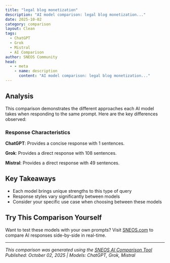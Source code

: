 ```yaml
---
title: "legal blog monetization"
description: "AI model comparison: legal blog monetization..."
date: 2025-10-02
category: comparison
layout: Clean
tags:
  - ChatGPT
  - Grok
  - Mistral
  - AI Comparison
author: SNEOS Community
head:
  - - meta
    - name: description
      content: "AI model comparison: legal blog monetization..."
---
```


<ChatComparison
  title="legal blog monetization"
  prompt="legal blog monetization"
  :responses='{"ChatGPT": "Monetizing a legal blog can be a lucrative venture, particularly if you can provide valuable and insightful content that attracts a specific audience. Here are several strategies you can consider for monetizing your legal blog:\n\n### 1. **Affiliate Marketing**\n - **Legal Services**: Promote relevant legal services or products, such as software for lawyers, and earn commissions on any sales generated through your affiliate links.\n - **Books and Courses**: Recommend books, online courses, or webinars related to legal topics, earning a commission on each sale.\n\n### 2. **Sponsored Content**\n - Partner with legal firms, companies, or other entities that want to reach your audience and offer sponsored posts or article placements.\n\n### 3. **Advertising**\n - **Display Ads**: Use platforms like Google AdSense to display ads relevant to your audience. Earning through pay-per-click (PPC) or impressions (CPM) can generate passive income.\n - **Direct Ad Sales**: Sell ad space directly to legal firms or businesses that wish to promote their services.\n\n### 4. **Consultation Services**\n - Offer personalized legal consultation services, either through direct inquiries from your blog or via a booking system. \n\n### 5. **eBooks and Guides**\n - Write and sell eBooks or comprehensive guides on specific legal topics. This can be a good way to leverage your expertise and provide value to your readers.\n\n### 6. **Online Courses and Webinars**\n - Create courses or host webinars that delve into specific legal topics. Charge a fee for access to these educational offerings.\n\n### 7. **Membership or Subscription Models**\n - Create a membership section on your blog where subscribers can access exclusive content, newsletters, or legal advice for a monthly or annual fee.\n\n### 8. **Content Syndication**\n - Republish your blog posts in legal journals or websites in exchange for payment. This can also help increase your blog&#x27;s visibility.\n\n### 9. **Donation and Crowdfunding**\n - If your blog offers significant value and has a dedicated audience, consider platforms like Patreon or Buy Me a Coffee to allow readers to support your work directly.\n\n### 10. **Networking and Partnerships**\n - Collaborate with other legal bloggers or firms for joint marketing efforts. This can include guest posts, backlink exchanges, and shared promotion on social media.\n\n### Tips for Successful Monetization:\n- **Quality Content**: Ensure that your content is of high quality and relevant to your audience. This will help in building a loyal readership.\n- **SEO Optimization**: Work on SEO to increase your traffic, as more visitors typically mean more revenue opportunities.\n- **Engagement**: Build a community by engaging with your readers through comments, social media, and email newsletters.\n- **Legal Compliance**: Ensure you are in compliance with legal advertising rules and regulations, particularly if you are offering legal advice or services.\n- **Analytics**: Use tools like Google Analytics to track your blog&#x27;s performance, understand your audience, and tailor your monetization strategies accordingly.\n\nBy employing a combination of these strategies and continually refining your approach based on performance and feedback, you can effectively monetize your legal blog.", "Grok": "Monetizing a legal blog can be a rewarding way to generate income while sharing valuable legal insights, building your personal brand, or growing your law practice. However, it requires a strategic approach to ensure you maintain credibility, adhere to ethical guidelines (like attorney advertising rules), and provide value to your audience. Below are several effective ways to monetize a legal blog, along with practical tips for implementation:\n\n---\n\n### 1. Affiliate Marketing\n**How it Works**: Promote products or services related to legal needs (e.g., legal software, online legal services, or books) and earn a commission for each sale or referral made through your affiliate links.\n\n**Examples**:\n- Partner with platforms like LegalZoom, Rocket Lawyer, or Clio for legal services and software.\n- Recommend legal books or study materials through Amazon Associates.\n\n**Tips**:\n- Disclose affiliate relationships to comply with FTC guidelines and maintain transparency.\n- Only promote products/services you genuinely trust to preserve your credibility as a legal professional.\n- Focus on tools or services your audience (e.g., small business owners, law students, or other attorneys) would find useful.\n\n---\n\n### 2. Sponsored Content\n**How it Works**: Collaborate with companies or organizations to create content (e.g., blog posts, reviews, or guides) for a fee. This could include legal tech companies, law schools, or professional services providers.\n\n**Examples**:\n- Write a review of a case management tool.\n- Partner with a law school to discuss their programs for prospective students.\n\n**Tips**:\n- Clearly label sponsored content to avoid misleading readers.\n- Ensure the content aligns with your niche and provides value to your audience.\n- Be mindful of legal ethics rules regarding endorsements or partnerships, especially if you\u2019re a practicing attorney.\n\n---\n\n### 3. Advertisements\n**How it Works**: Use ad networks like Google AdSense to display ads on your blog. You earn money based on impressions (views) or clicks.\n\n**Examples**:\n- Place banner ads or sidebar ads on your blog.\n- Use native ads that blend into your content for a less intrusive experience.\n\n**Tips**:\n- Avoid excessive ads that could clutter your site and reduce user experience.\n- Focus on high-quality content to drive traffic, as ad revenue depends on page views and engagement.\n- Be selective with ad types to ensure they don\u2019t undermine your professional image (e.g., avoid irrelevant or low-quality ads).\n\n---\n\n### 4. Lead Generation for Legal Services\n**How it Works**: Use your blog to attract potential clients for your law firm or legal consulting services. Offer free content to build trust, then convert readers into clients.\n\n**Examples**:\n- Write blog posts about common legal issues (e.g., \u201CHow to File for Divorce in [State]\u201D) with a call-to-action (CTA) for a consultation.\n- Offer downloadable resources (like a free estate planning checklist) in exchange for contact information.\n\n**Tips**:\n- Check local bar association rules regarding attorney advertising to ensure compliance.\n- Focus on providing value rather than hard-selling your services.\n- Use email marketing to nurture leads by sharing more helpful content over time.\n\n---\n\n### 5. Premium Content or Courses\n**How it Works**: Create paid content such as eBooks, templates, webinars, or online courses tailored to your audience\u2019s legal needs.\n\n**Examples**:\n- Sell an eBook on \u201CStarting a Small Business: Legal Essentials.\u201D\n- Develop a course for law students on passing the bar exam.\n- Offer downloadable legal templates (e.g., contracts, wills) with a disclaimer that they are not legal advice.\n\n**Tips**:\n- Ensure premium content is high-quality and provides actionable value.\n- Use platforms like Teachable, Gumroad, or Patreon to host and sell your content.\n- Include disclaimers to clarify that your content does not constitute legal advice, especially if you\u2019re not providing one-on-one services.\n\n---\n\n### 6. Subscription Model/Membership Site\n**How it Works**: Charge readers a recurring fee for access to exclusive content, resources, or a community.\n\n**Examples**:\n- Offer a monthly subscription for in-depth legal guides or case law updates.\n- Create a private community for small business owners to discuss legal challenges and get group advice.\n\n**Tips**:\n- Provide consistent, valuable content to retain subscribers.\n- Use platforms like Substack or MemberPress to manage subscriptions.\n- Clearly communicate the benefits of joining to attract members.\n\n---\n\n### 7. Consulting or Speaking Engagements\n**How it Works**: Use your blog to establish yourself as an authority in a specific legal niche, then offer paid consulting services or speaking engagements.\n\n**Examples**:\n- Offer one-on-one consulting for startups on legal compliance.\n- Speak at industry events or webinars about legal trends, using your blog content as a portfolio.\n\n**Tips**:\n- Showcase testimonials or case studies on your blog to build credibility.\n- Promote your availability for speaking or consulting through blog posts and CTAs.\n- Network with industry groups or conferences to find opportunities.\n\n---\n\n### 8. Selling Digital Products\n**How it Works**: Create and sell digital products like checklists, guides, or legal research summaries that cater to your audience\u2019s needs.\n\n**Examples**:\n- Sell a \u201CDIY Lease Agreement Guide\u201D for landlords.\n- Offer a bundle of resources for law students preparing for exams.\n\n**Tips**:\n- Use platforms like Etsy or your blog to sell digital downloads.\n- Price products reasonably to attract buyers while reflecting the value of your expertise.\n- Include disclaimers to avoid liability for misuse of your materials.\n\n---\n\n### Key Considerations for Legal Blog Monetization\n1. **Ethics and Compliance**:\n - If you\u2019re a licensed attorney, familiarize yourself with your state\u2019s bar association rules on advertising, client solicitation, and disclaimers.\n - Avoid providing specific legal advice unless you\u2019re engaging with a client under a formal attorney-client relationship.\n - Use disclaimers where appropriate, especially for downloadable resources or generalized content.\n\n2. **Target Audience**:\n - Identify whether your blog serves other attorneys, law students, or laypeople (e.g., small business owners, individuals with legal issues). Tailor your monetization strategies to their needs.\n\n3. **Build Traffic First**:\n - Monetization works best when you have a steady stream of visitors. Focus on SEO (search engine optimization), social media promotion, and content marketing to grow your audience before implementing monetization strategies.\n\n4. **Maintain Professionalism**:\n - Avoid monetization methods that could harm your reputation, such as low-quality ads or overly aggressive sales tactics.\n - Prioritize providing value to your readers to build trust and loyalty.\n\n5. **Diversify Income Streams**:\n - Don\u2019t rely on just one method. Combine strategies like affiliate marketing, lead generation, and digital products to create multiple revenue streams.\n\n---\n\n### Tools to Support Monetization\n- **Website Hosting and Design**: Use platforms like WordPress with plugins (e.g., WooCommerce for selling products, MemberPress for memberships).\n- **Email Marketing**: Tools like Mailchimp or ConvertKit to capture leads and promote paid offerings.\n- **Analytics**: Google Analytics to track traffic and understand what content drives revenue.\n- **Payment Processors**: Stripe, PayPal, or Gumroad for handling transactions.\n\n---\n\n### Challenges and Solutions\n- **Challenge**: Low traffic in the early stages.\n - **Solution**: Focus on SEO by targeting long-tail keywords (e.g., \u201Chow to draft a contract in Texas\u201D) and guest posting on other legal blogs to build backlinks.\n- **Challenge**: Maintaining credibility while monetizing.\n - **Solution**: Be transparent about sponsored content or affiliate links and prioritize high-quality, helpful content over quick profits.\n- **Challenge**: Ethical concerns as an attorney.\n - **Solution**: Consult your state bar\u2019s rules and include clear disclaimers on your site to avoid misunderstandings.\n\n---\n\nBy combining several of these monetization strategies and prioritizing value for your readers, you can turn your legal blog into a sustainable source of income while maintaining your professional integrity. Start small, test different approaches, and scale as your audience grows.", "Mistral": "Monetizing a legal blog can be achieved through various strategies. Here are some methods to consider:\n\n1. **Affiliate Marketing**:\n - **Legal Software and Services**: Promote legal software, case management tools, or online legal services and earn a commission for each sale made through your referral links.\n - **Books and Courses**: Recommend legal books, e-books, or online courses related to law and earn a commission from sales.\n\n2. **Sponsored Content**:\n - **Sponsored Posts**: Write blog posts or reviews for legal companies or services in exchange for payment.\n - **Sponsored Links**: Include sponsored links within your content for a fee.\n\n3. **Advertising**:\n - **Display Ads**: Use ad networks like Google AdSense to display ads on your blog. You earn money based on impressions or clicks.\n - **Direct Ad Sales**: Sell ad space directly to legal firms, law schools, or other relevant businesses.\n\n4. **Consulting and Legal Services**:\n - **Legal Consulting**: Offer consulting services to individuals or businesses seeking legal advice.\n - **Document Templates**: Sell legal document templates, such as contracts, wills, or other legal forms.\n\n5. **Membership and Subscription**:\n - **Premium Content**: Offer exclusive, premium content to subscribers for a monthly or annual fee.\n - **Membership Programs**: Create a membership program that provides access to additional resources, webinars, or legal tools.\n\n6. **E-commerce**:\n - **Legal Products**: Sell legal products such as books, guides, or software directly from your blog.\n - **Merchandise**: Offer branded merchandise related to your blog or legal topics.\n\n7. **Webinars and Online Courses**:\n - **Paid Webinars**: Host paid webinars on legal topics.\n - **Online Courses**: Create and sell online courses on legal subjects.\n\n8. **Lead Generation**:\n - **Referral Programs**: Partner with law firms or legal service providers to generate leads for them in exchange for a commission.\n - **Email Marketing**: Build an email list and monetize it through sponsored newsletters or promotional emails.\n\n9. **Content Licensing**:\n - **Syndication**: License your content to other websites or publications for a fee.\n - **Reprints**: Allow other blogs or websites to reprint your articles for a fee.\n\n10. **Events and Conferences**:\n - **Sponsored Events**: Host or sponsor legal events, conferences, or workshops and charge for attendance.\n - **Speaking Engagements**: Offer your services as a speaker at legal conferences or events.\n\n11. **Freelance Writing**:\n - **Guest Blogging**: Write guest posts for other legal blogs or websites and charge for your services.\n - **Content Creation**: Offer content creation services for legal firms or businesses.\n\n12. **Podcasting**:\n - **Sponsored Episodes**: Create a legal podcast and monetize it through sponsored episodes or ads.\n - **Premium Content**: Offer premium podcast episodes or exclusive content to paying subscribers.\n\n13. **Legal Directories**:\n - **Paid Listings**: Create a directory of legal professionals or firms and charge for listings.\n - **Featured Listings**: Offer featured or premium listings for a higher fee.\n\n14. **Crowdfunding and Donations**:\n - **Patreon**: Use platforms like Patreon to accept donations from readers who appreciate your content.\n - **Crowdfunding Campaigns**: Run crowdfunding campaigns to support specific projects or initiatives.\n\n15. **Partnerships and Collaborations**:\n - **Joint Ventures**: Partner with other legal bloggers or businesses to create joint ventures that generate revenue.\n - **Cross-Promotion**: Collaborate with other legal influencers or brands for cross-promotion and shared revenue opportunities.\n\nWhen implementing these strategies, it\u0027s important to ensure that your monetization efforts align with your blog\u0027s mission and values, and that they comply with legal and ethical standards. Transparency with your audience about sponsored content and affiliate relationships is also crucial for maintaining trust and credibility."}' 
  published-date="02:44"
/>

## Analysis

This comparison demonstrates the different approaches each AI model takes when responding to the same prompt. Here are the key differences observed:

### Response Characteristics

**ChatGPT**: Provides a concise response with 1 sentences. 

**Grok**: Provides a direct response with 108 sentences. 

**Mistral**: Provides a direct response with 49 sentences. 

## Key Takeaways

- Each model brings unique strengths to this type of query
- Response styles vary significantly between models
- Consider your specific use case when choosing between these models

## Try This Comparison Yourself

Want to test these models with your own prompts? Visit [SNEOS.com](https://sneos.com) to compare AI responses side-by-side in real-time.

---

*This comparison was generated using the [SNEOS AI Comparison Tool](https://sneos.com)*
*Published: October 02, 2025 | Models: ChatGPT, Grok, Mistral*
